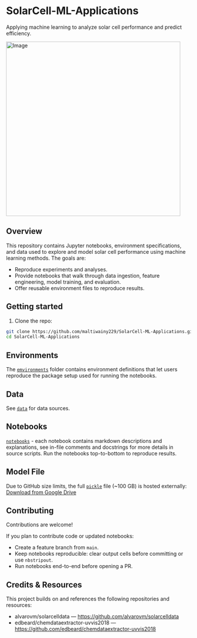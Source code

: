 # SolarCell-ML-Applications
Applying machine learning to analyze solar cell performance and predict efficiency.

<img width="475" height="475" alt="Image" src="https://github.com/user-attachments/assets/3ed1b604-52a5-4bee-a516-e6899c3b2656" />

## Overview

This repository contains Jupyter notebooks, environment specifications, and data used to explore and model solar cell performance using machine learning methods. The goals are:
- Reproduce experiments and analyses.
- Provide notebooks that walk through data ingestion, feature engineering, model training, and evaluation.
- Offer reusable environment files to reproduce results.

## Getting started

1. Clone the repo:
```bash
git clone https://github.com/maltiwainy229/SolarCell-ML-Applications.git
cd SolarCell-ML-Applications
```

## Environments

The [`emvironments`](environments) folder contains environment definitions that let users reproduce the package setup used for running the notebooks.

## Data

See [`data`](data) for data sources. 

## Notebooks
[`notebooks`](notebooks) - each notebook contains markdown descriptions and explanations, see in-file comments and docstrings for more details in source scripts. Run the notebooks top-to-bottom to reproduce results.

## Model File
Due to GitHub size limits, the full [`pickle`](pickle) file (~100 GB) is hosted externally:
[Download from Google Drive](https://drive.google.com/file/d/1PpUy9nkPIpzvdHHDD-el9eJ5A4c_8k4o/view?usp=drive_link)

## Contributing

Contributions are welcome! 

If you plan to contribute code or updated notebooks:
- Create a feature branch from `main`.
- Keep notebooks reproducible: clear output cells before committing or use `nbstripout`.
- Run notebooks end-to-end before opening a PR.

## Credits & Resources

This project builds on and references the following repositories and resources:
- alvarovm/solarcelldata — https://github.com/alvarovm/solarcelldata
- edbeard/chemdataextractor-uvvis2018 — https://github.com/edbeard/chemdataextractor-uvvis2018
